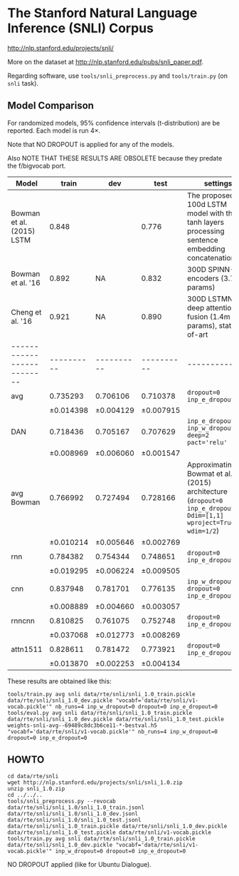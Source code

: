 The Stanford Natural Language Inference (SNLI) Corpus
=====================================================

http://nlp.stanford.edu/projects/snli/

More on the dataset at http://nlp.stanford.edu/pubs/snli_paper.pdf.

Regarding software, use ``tools/snli_preprocess.py`` and ``tools/train.py``
(on ``snli`` task).

Model Comparison
----------------

For randomized models, 95% confidence intervals (t-distribution) are be reported.
Each model is run 4×.

Note that NO DROPOUT is applied for any of the models.

Also NOTE THAT THESE RESULTS ARE OBSOLETE because they predate the f/bigvocab port.

| Model                    | train    | dev      | test     | settings
|--------------------------|----------|----------|----------|----------
| Bowman et al.(2015) LSTM | 0.848    |          | 0.776    | The proposed 100d LSTM model with three tanh layers processing sentence embedding concatenation
| Bowman et al. '16        | 0.892    |   NA     | 0.832    | 300D SPINN-NP encoders (3.7m params)
| Cheng et al. '16         | 0.921    |   NA     | 0.890    | 300D LSTMN with deep attention fusion (1.4m params), state-of-art
|--------------------------|----------|----------|----------|----------
| avg                      | 0.735293 | 0.706106 | 0.710378 | ``dropout=0`` ``inp_e_dropout=0``
|                          |±0.014398 |±0.004129 |±0.007915 |
| DAN                      | 0.718436 | 0.705167 | 0.707629 | ``inp_e_dropout=0`` ``inp_w_dropout=1/3`` ``deep=2`` ``pact='relu'``
|                          |±0.008969 |±0.006060 |±0.001547 |
| avg Bowman               | 0.766992 | 0.727494 | 0.728166 | Approximating Bowmat et al. (2015) architecture (``dropout=0`` ``inp_e_dropout=0`` ``Ddim=[1,1]`` ``wproject=True`` ``wdim=1/2``)
|                          |±0.010214 |±0.005646 |±0.002769 |
| rnn                      | 0.784382 | 0.754344 | 0.748651 | ``dropout=0`` ``inp_e_dropout=0``
|                          |±0.019295 |±0.006224 |±0.009505 |
| cnn                      | 0.837948 | 0.781701 | 0.776135 | ``inp_w_dropout=0`` ``dropout=0`` ``inp_e_dropout=0``
|                          |±0.008889 |±0.004660 |±0.003057 |
| rnncnn                   | 0.810825 | 0.761075 | 0.752748 | ``dropout=0`` ``inp_e_dropout=0``
|                          |±0.037068 |±0.012773 |±0.008269 |
| attn1511                 | 0.828611 | 0.781472 | 0.773921 | ``dropout=0`` ``inp_e_dropout=0``
|                          |±0.013870 |±0.002253 |±0.004134 |

These results are obtained like this:

	tools/train.py avg snli data/rte/snli/snli_1.0_train.pickle data/rte/snli/snli_1.0_dev.pickle "vocabf='data/rte/snli/v1-vocab.pickle'" nb_runs=4 inp_w_dropout=0 dropout=0 inp_e_dropout=0
	tools/eval.py avg snli data/rte/snli/snli_1.0_train.pickle data/rte/snli/snli_1.0_dev.pickle data/rte/snli/snli_1.0_test.pickle weights-snli-avg--69489c8dc3b6ce11-*-bestval.h5 "vocabf='data/rte/snli/v1-vocab.pickle'" nb_runs=4 inp_w_dropout=0 dropout=0 inp_e_dropout=0

HOWTO
-----

	cd data/rte/snli
	wget http://nlp.stanford.edu/projects/snli/snli_1.0.zip
	unzip snli_1.0.zip
	cd ../../..
	tools/snli_preprocess.py --revocab data/rte/snli/snli_1.0/snli_1.0_train.jsonl data/rte/snli/snli_1.0/snli_1.0_dev.jsonl data/rte/snli/snli_1.0/snli_1.0_test.jsonl data/rte/snli/snli_1.0_train.pickle data/rte/snli/snli_1.0_dev.pickle data/rte/snli/snli_1.0_test.pickle data/rte/snli/v1-vocab.pickle
	tools/train.py avg snli data/rte/snli/snli_1.0_train.pickle data/rte/snli/snli_1.0_dev.pickle "vocabf='data/rte/snli/v1-vocab.pickle'" inp_w_dropout=0 dropout=0 inp_e_dropout=0

NO DROPOUT applied (like for Ubuntu Dialogue).
